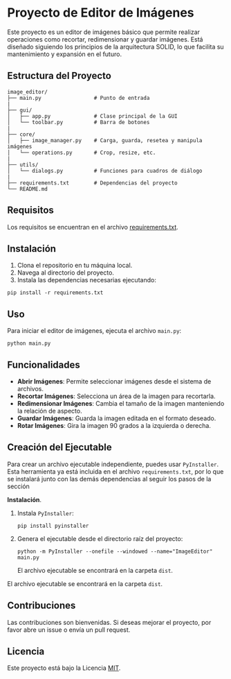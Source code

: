 # Proyecto de Editor de Imágenes

Este proyecto es un editor de imágenes básico que permite realizar operaciones como recortar, redimensionar y guardar imágenes. Está diseñado siguiendo los principios de la arquitectura SOLID, lo que facilita su mantenimiento y expansión en el futuro.

## Estructura del Proyecto

```
image_editor/
├── main.py                 # Punto de entrada
|
├── gui/
│   ├── app.py              # Clase principal de la GUI
│   └── toolbar.py          # Barra de botones
|
├── core/
│   ├── image_manager.py    # Carga, guarda, resetea y manipula imágenes
│   └── operations.py       # Crop, resize, etc.
|
├── utils/
│   └── dialogs.py          # Funciones para cuadros de diálogo
|
├── requirements.txt        # Dependencias del proyecto
└── README.md               
```

## Requisitos
Los requisitos se encuentran en el archivo [requirements.txt](requirements.txt).


## Instalación

1. Clona el repositorio en tu máquina local.
2. Navega al directorio del proyecto.
3. Instala las dependencias necesarias ejecutando:

```
pip install -r requirements.txt
```

## Uso

Para iniciar el editor de imágenes, ejecuta el archivo `main.py`:

```
python main.py

```

## Funcionalidades

- **Abrir Imágenes**: Permite seleccionar imágenes desde el sistema de archivos.
- **Recortar Imágenes**: Selecciona un área de la imagen para recortarla.
- **Redimensionar Imágenes**: Cambia el tamaño de la imagen manteniendo la relación de aspecto.
- **Guardar Imágenes**: Guarda la imagen editada en el formato deseado.
- **Rotar Imágenes**: Gira la imagen 90 grados a la izquierda o derecha.

## Creación del Ejecutable

Para crear un archivo ejecutable independiente, puedes usar `PyInstaller`. Esta herramienta ya está incluida en el archivo `requirements.txt`, por lo que se instalará junto con las demás dependencias al seguir los pasos de la sección 

**Instalación**.

1. Instala `PyInstaller`:
   ```
   pip install pyinstaller
   ```
2. Genera el ejecutable desde el directorio raíz del proyecto:
   ```
   python -m PyInstaller --onefile --windowed --name="ImageEditor" main.py
   ```
   El archivo ejecutable se encontrará en la carpeta `dist`.


El archivo ejecutable se encontrará en la carpeta `dist`.

## Contribuciones

Las contribuciones son bienvenidas. Si deseas mejorar el proyecto, por favor abre un issue o envía un pull request.

## Licencia

Este proyecto está bajo la Licencia [MIT](LICENSE).